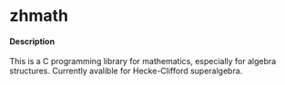 # zhmath

#### Description
This is a  C programming library for mathematics, especially for algebra structures.
Currently avalible for Hecke-Clifford superalgebra.
